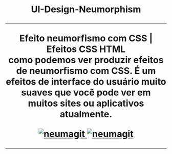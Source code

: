 



 <h1 align="center">
  UI-Design-Neumorphism


<p align="center">
<hr /> Efeito neumorfismo com CSS | Efeitos CSS HTML
<br>
como podemos ver produzir efeitos de neumorfismo com CSS. É um efeitos de interface do
usuário muito suaves que você pode ver em muitos sites ou aplicativos atualmente.
</p>

<p align="center">
  <a href="https://opensource.org/licenses/MIT">
  <img src="https://img.shields.io/badge/License-MIT-blue.svg" alt="neumagit" border="0">
    <img src="https://i.ibb.co/JB09QGm/neumagit.png" alt="neumagit" border="0">
  </a>
</p>


<hr />
